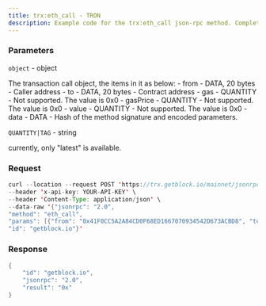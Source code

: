 ```yaml
---
title: trx:eth_call - TRON
description: Example code for the trx:eth_call json-rpc method. Сomplete guide on how to use trx:eth_call json-rpc in GetBlock.io Web3 documentation.
---
```


### Parameters


`object` - object

The transaction call object, the items in it as below: - from - DATA, 20
bytes - Caller address - to - DATA, 20 bytes - Contract address - gas -
QUANTITY - Not supported. The value is 0x0 - gasPrice - QUANTITY - Not
supported. The value is 0x0 - value - QUANTITY - Not supported. The
value is 0x0 - data - DATA - Hash of the method signature and encoded
parameters.

`QUANTITY|TAG` - string

currently, only "latest" is available.

### Request

``` java
curl --location --request POST 'https://trx.getblock.io/mainnet/jsonrpc' \
--header 'x-api-key: YOUR-API-KEY' \
--header 'Content-Type: application/json' \
--data-raw '{"jsonrpc": "2.0",
"method": "eth_call",
"params": [{"from": "0x41F0CC5A2A84CD0F68ED1667070934542D673ACBD8", "to": "0x4170082243784DCDF3042034E7B044D6D342A91360", "gas": "0x01", "gasPrice": "0x8c", "value": "0x01", "data": "0x70a08231000000000000000000000041f0cc5a2a84cd0f68ed1667070934542d673acbd8"}, "latest"],
"id": "getblock.io"}'
```

###  Response

``` java
{
    "id": "getblock.io",
    "jsonrpc": "2.0",
    "result": "0x"
}
```

